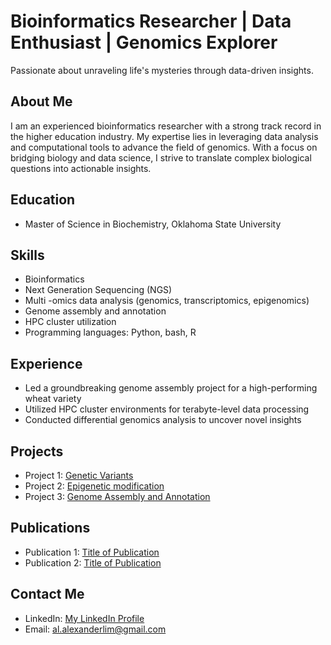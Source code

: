 # Bioinformatics Researcher | Data Enthusiast | Genomics Explorer

Passionate about unraveling life's mysteries through data-driven insights.

## About Me
I am an experienced bioinformatics researcher with a strong track record in the higher education industry. My expertise lies in leveraging data analysis and computational tools to advance the field of genomics. With a focus on bridging biology and data science, I strive to translate complex biological questions into actionable insights.

## Education
- Master of Science in Biochemistry, Oklahoma State University

## Skills
- Bioinformatics
- Next Generation Sequencing (NGS)
- Multi -omics data analysis (genomics, transcriptomics, epigenomics)
- Genome assembly and annotation
- HPC cluster utilization
- Programming languages: Python, bash, R

## Experience
- Led a groundbreaking genome assembly project for a high-performing wheat variety
- Utilized HPC cluster environments for terabyte-level data processing
- Conducted differential genomics analysis to uncover novel insights

## Projects
- Project 1: [Genetic Variants](link-to-project)
- Project 2: [Epigenetic modification](link-to-project)
- Project 3: [Genome Assembly and Annotation](link-to-project)

## Publications
- Publication 1: [Title of Publication](link-to-publication)
- Publication 2: [Title of Publication](link-to-publication)

## Contact Me
- LinkedIn: [My LinkedIn Profile](link-to-LinkedIn)
- Email: [al.alexanderlim@gmail.com](mailto:your-email@example.com)
